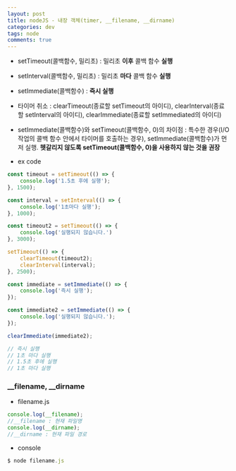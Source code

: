 ```yaml
---  
layout: post
title: nodeJS - 내장 객체(timer, __filename, __dirname)
categories: dev
tags: node
comments: true
---
```


- setTimeout(콜백함수, 밀리초) : 밀리초 **이후** 콜백 함수 **실행** 

- setInterval(콜백함수, 밀리초) : 밀리초 **마다** 콜백 함수 **실행**

- setImmediate(콜백함수) : **즉시 실행**

- 타이머 취소 : clearTimeout(종료할 setTimeout의 아이디), clearInterval(종료할 setInterval의 아이디),  clearImmediate(종료할 setImmediated의 아이디)

- setImmediate(콜백함수)와 setTimeout(콜백함수, 0)의 차이점 : 특수한 경우(I/O작업의 콜백 함수 안에서 타이머를 호출하는 경우), setImmediate(콜백함수)가 먼저 실행. **헷갈리지 않도록 setTimeout(콜백함수, 0)을 사용하지 않는 것을 권장**

- ex code

```javascript
const timeout = setTimeout(() => {
    console.log('1.5초 후에 실행');
}, 1500);

const interval = setInterval(() => {
    console.log('1초마다 실행');
}, 1000);

const timeout2 = setTimeout(() => {
    console.log('실행되지 않습니다.')
}, 3000);

setTimeout(() => {
    clearTimeout(timeout2);
    clearInterval(interval);
}, 2500);

const immediate = setImmediate(() => {
    console.log('즉시 실행');
});

const immediate2 = setImmediate(() => {
    console.log('실행되지 않습니다.');
});

clearImmediate(immediate2);

// 즉시 실행
// 1초 마다 실행
// 1.5초 후에 실행
// 1초 마다 실행
```

###  __filename, __dirname

- filename.js
```javascript
console.log(__filename);
//__filename : 현재 파일명
console.log(__dirname);
//__dirname : 현재 파일 경로
```

- console
```javascript
$ node filename.js
```